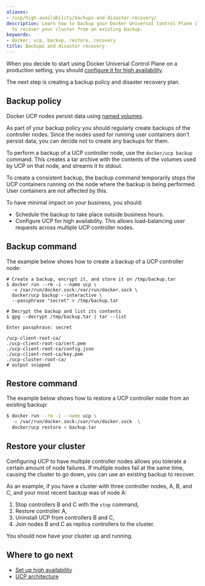 ```yaml
---
aliases:
- /ucp/high-availability/backups-and-disaster-recovery/
description: Learn how to backup your Docker Universal Control Plane cluster, and
  to recover your cluster from an existing backup.
keywords:
- docker, ucp, backup, restore, recovery
title: Backups and disaster recovery
---
```


When you decide to start using Docker Universal Control Plane on a production
setting, you should
[configure it for high availability](set-up-high-availability.md).

The next step is creating a backup policy and disaster recovery plan.

## Backup policy

Docker UCP nodes persist data using [named volumes](../architecture.md).

As part of your backup policy you should regularly create backups of the
controller nodes. Since the nodes used for running user containers don't
persist data, you can decide not to create any backups for them.

To perform a backup of a UCP controller node, use the `docker/ucp backup`
command. This creates a tar archive with the contents of the volumes used by
UCP on that node, and streams it to stdout.

To create a consistent backup, the backup command temporarily stops the UCP
containers running on the node where the backup is being performed. User
containers are not affected by this.

To have minimal impact on your business, you should:

* Schedule the backup to take place outside business hours.
* Configure UCP for high availability. This allows load-balancing user requests
across multiple UCP controller nodes.

## Backup command

The example below shows how to create a backup of a UCP controller node:

```none
# Create a backup, encrypt it, and store it on /tmp/backup.tar
$ docker run --rm -i --name ucp \
  -v /var/run/docker.sock:/var/run/docker.sock \
  docker/ucp backup --interactive \
  --passphrase "secret" > /tmp/backup.tar

# Decrypt the backup and list its contents
$ gpg --decrypt /tmp/backup.tar | tar --list

Enter passphrase: secret

/ucp-client-root-ca/
./ucp-client-root-ca/cert.pem
./ucp-client-root-ca/config.json
./ucp-client-root-ca/key.pem
./ucp-cluster-root-ca/
# output snipped
```

## Restore command

The example below shows how to restore a UCP controller node from an existing
backup:

```bash
$ docker run --rm -i --name ucp \
  -v /var/run/docker.sock:/var/run/docker.sock  \
  docker/ucp restore < backup.tar
```


## Restore your cluster

Configuring UCP to have multiple controller nodes allows you tolerate a certain
amount of node failures. If multiple nodes fail at the same time, causing the
cluster to go down, you can use an existing backup to recover.

As an example, if you have a cluster with three controller nodes, A, B, and C,
and your most recent backup was of node A:

1. Stop controllers B and C with the `stop` command,
2. Restore controller A,
3. Uninstall UCP from controllers B and C,
4. Join nodes B and C as replica controllers to the cluster.

You should now have your cluster up and running.


## Where to go next

* [Set up high availability](set-up-high-availability.md)
* [UCP architecture](../architecture.md)
